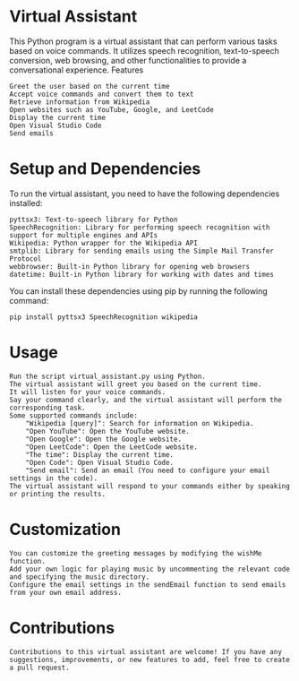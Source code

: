 # Virtual Assistant

This Python program is a virtual assistant that can perform various tasks based on voice commands. It utilizes speech recognition, text-to-speech conversion, web browsing, and other functionalities to provide a conversational experience.
Features

    Greet the user based on the current time
    Accept voice commands and convert them to text
    Retrieve information from Wikipedia
    Open websites such as YouTube, Google, and LeetCode
    Display the current time
    Open Visual Studio Code
    Send emails

# Setup and Dependencies

To run the virtual assistant, you need to have the following dependencies installed:

    pyttsx3: Text-to-speech library for Python
    SpeechRecognition: Library for performing speech recognition with support for multiple engines and APIs
    Wikipedia: Python wrapper for the Wikipedia API
    smtplib: Library for sending emails using the Simple Mail Transfer Protocol
    webbrowser: Built-in Python library for opening web browsers
    datetime: Built-in Python library for working with dates and times

You can install these dependencies using pip by running the following command:
```
pip install pyttsx3 SpeechRecognition wikipedia
```
# Usage

    Run the script virtual_assistant.py using Python.
    The virtual assistant will greet you based on the current time.
    It will listen for your voice commands.
    Say your command clearly, and the virtual assistant will perform the corresponding task.
    Some supported commands include:
        "Wikipedia [query]": Search for information on Wikipedia.
        "Open YouTube": Open the YouTube website.
        "Open Google": Open the Google website.
        "Open LeetCode": Open the LeetCode website.
        "The time": Display the current time.
        "Open Code": Open Visual Studio Code.
        "Send email": Send an email (You need to configure your email settings in the code).
    The virtual assistant will respond to your commands either by speaking or printing the results.

# Customization

    You can customize the greeting messages by modifying the wishMe function.
    Add your own logic for playing music by uncommenting the relevant code and specifying the music directory.
    Configure the email settings in the sendEmail function to send emails from your own email address.

# Contributions

    Contributions to this virtual assistant are welcome! If you have any suggestions, improvements, or new features to add, feel free to create a pull request.